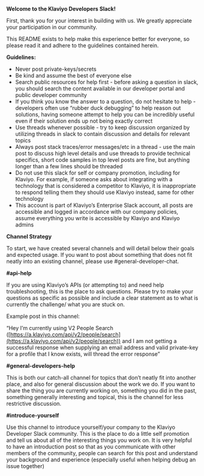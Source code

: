 **Welcome to the Klaviyo Developers Slack!**

First, thank you for your interest in building with us. We greatly appreciate your participation in our community.

This README exists to help make this experience better for everyone, so please read it and adhere to the guidelines contained herein.

**Guidelines:**



* Never post private-keys/secrets
* Be kind and assume the best of everyone else
* Search public resources for help first - before asking a question in slack, you should search the content available in our developer portal and public developer community
* If you think you know the answer to a question, do not hesitate to help - developers often use “rubber duck debugging” to help reason out solutions, having someone attempt to help you can be incredibly useful even if their solution ends up not being exactly correct
* Use threads whenever possible - try to keep discussion organized by utilizing threads in slack to contain discussion and details for relevant topics
* Always post stack traces/error messages/etc in a thread - use the main post to discuss high level details and use threads to provide technical specifics, short code samples in top level posts are fine, but anything longer than a few lines should be threaded
* Do not use this slack for self or company promotion, including for Klaviyo. For example, if someone asks about integrating with a technology that is considered a competitor to Klaviyo, it is inappropriate to respond telling them they should use Klaviyo instead, same for other technology
* This account is part of Klaviyo’s Enterprise Slack account, all posts are accessible and logged in accordance with our company policies, assume everything you write is accessible by Klaviyo and Klaviyo admins

**Channel Strategy**

To start, we have created several channels and will detail below their goals and expected usage. If you want to post about something that does not fit neatly into an existing channel, please use #general-developer-chat.

**#api-help**

If you are using Klaviyo’s APIs (or attempting to) and need help troubleshooting, this is the place to ask questions. Please try to make your questions as specific as possible and include a clear statement as to what is currently the challenge/ what you are stuck on. 

Example post in this channel:

“Hey I’m currently using V2 People Search ([https://a.klaviyo.com/api/v2/people/search](https://a.klaviyo.com/api/v2/people/search)) and I am not getting a successful response when supplying an email address and valid private-key for a profile that I know exists, will thread the error response”

**#general-developers-help**

This is both our catch-all channel for topics that don’t neatly fit into another place, and also for general discussion about the work we do. If you want to share the thing you are currently working on, something you did in the past, something generally interesting and topical, this is the channel for less restrictive discussion.

**#introduce-yourself**

Use this channel to introduce yourself/your company to the Klaviyo Developer Slack community. This is the place to do a little self promotion and tell us about all of the interesting things you work on. It is very helpful to have an introduction post so that as you communicate with other members of the community, people can search for this post and understand your background and experience (especially useful when helping debug an issue together)
